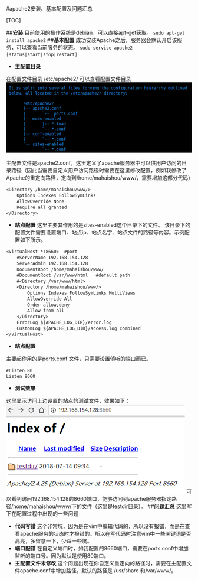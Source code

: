 #apache2安装、基本配置及问题汇总

[TOC]
 
 
##**安装**
目前使用的操作系统是debian，可以直接apt-get获取。
`
sudo apt-get install apache2
`
##**基本配置**
成功安装Apache之后，服务器会默认开启该服务，可以查看当前服务的状态。
`
sudo service apache2 [status|start|stop|restart]
`
+ **主配置目录**

在配置文件目录 /etc/apache2/ 可以查看配置文件目录
![Directory](https://github.com/Mahsh/MarkDownPhotos/raw/master/Apache/Directory.png)

主配置文件是apache2.conf，这里定义了apache服务器中可以供用户访问的目录路径（因此当需要自定义用户访问路径时需要在这里修改配置，例如我修改了Apache的重定向路径，定向到/home/mahaishou/www/，需要增加这部分代码）
```
<Directory /home/mahaishou/www/>
	Options Indexes FollowSymLinks
	AllowOverride None
	Require all granted
</Directory>
```
+ **站点配置**
这里主要其作用的是sites-enabled这个目录下的文件。
该目录下的配置文件需要设置端口、站点ip、站点名字、站点文件的路径等内容。示例配置如下所示。
```
<VirtualHost *:8660>  #port
	#ServerName 192.168.154.128
	ServerAdmin 192.168.154.128
	DocumentRoot /home/mahaishou/www/
	#DocumentRoot /var/www/html   #default path
	#<Directory /var/www/html>
	<Directory /home/mahaishou/www/>
		Options Indexes FollowSymLinks MultiViews
		AllowOverride All
		Order allow,deny
  		Allow from all
	</Directory>
	ErrorLog ${APACHE_LOG_DIR}/error.log
	CustomLog ${APACHE_LOG_DIR}/access.log combined
</VirtualHost>
```
+ **站点配置**

主要起作用的是ports.conf 文件，只需要设置侦听的端口而已。
```
#Listen 80
Listen 8660
```
+ **测试效果**

这里显示访问上边设置的站点的测试文件，效果如下：
![Connection](https://github.com/Mahsh/MarkDownPhotos/raw/master/Apache/ConnectionResult.png)
可以看到访问192.168.154.128的8660端口，能够访问到apache服务器指定路径/home/mahaishou/www/下的文件（这里是testdir目录）。
##**问题汇总**
这里写下在配置过程中出现的一些问题
+ **代码写错**
这个非常坑，因为是在vim中编辑代码的，所以没有报错，而是在查看apache服务的状态时才报错的。所以在写代码时注意vim中一些关键词是否高亮，多留意一下，少踩一些坑。
+ **端口配错**
在自定义端口时，如我配置的8660端口，需要在ports.conf中增加监听的端口号。因为默认是使用80端口。
+ **主配置文件未修改**
这个问题出现在你自定义重定向的路径时，需要在主配置文件apache.conf中增加路径。默认的路径是 /usr/share 和/var/www/。
